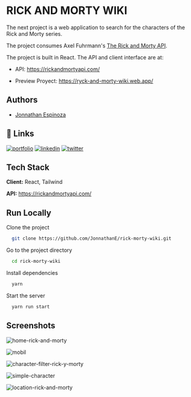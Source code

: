 # RICK AND MORTY WIKI
The next project is a web application to search for the characters of the Rick and Morty series.

The project consumes Axel Fuhrmann's [The Rick and Morty API](https://rickandmortyapi.com/).

The project is built in React. The API and client interface are at:
- API: https://rickandmortyapi.com/

- Preview Proyect: https://ryck-and-morty-wiki.web.app/
## Authors

- [Jonnathan Espinoza](https://github.com/JonnathanE)


## 🔗 Links
[![portfolio](https://img.shields.io/badge/my_portfolio-000?style=for-the-badge&logo=ko-fi&logoColor=white)](https://github.com/JonnathanE)
[![linkedin](https://img.shields.io/badge/linkedin-0A66C2?style=for-the-badge&logo=linkedin&logoColor=white)](https://linkedin.com/in/jonnathan-espinoza-604a41226)
[![twitter](https://img.shields.io/badge/twitter-1DA1F2?style=for-the-badge&logo=twitter&logoColor=white)](https://twitter.com/JonnathanE1)


## Tech Stack

**Client:** React, Tailwind

**API:** https://rickandmortyapi.com/

## Run Locally

Clone the project

```bash
  git clone https://github.com/JonnathanE/rick-morty-wiki.git
```

Go to the project directory

```bash
  cd rick-morty-wiki
```

Install dependencies

```bash
  yarn
```

Start the server

```bash
  yarn run start
```

## Screenshots

![home-rick-and-morty](https://user-images.githubusercontent.com/33469147/156499048-d1642bde-6fc3-418f-81b0-84a2a411d15b.png)

![mobil](https://user-images.githubusercontent.com/33469147/156499858-9e4d7f0b-0b7c-4e9d-aaa9-0e093b3bcdbf.png)

![character-filter-rick-y-morty](https://user-images.githubusercontent.com/33469147/156499231-9aa4e526-184d-425d-b613-0b968e97c89c.png)

![simple-character](https://user-images.githubusercontent.com/33469147/156499722-b234045c-1492-4905-968c-a95c970c80b3.png)

![location-rick-and-morty](https://user-images.githubusercontent.com/33469147/156499411-b89bb2e5-3a25-41e9-8ce3-bb7bd335428e.png)

